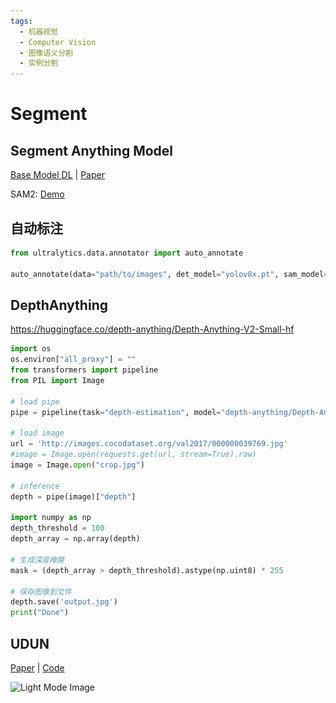 ```yaml
---
tags:
  - 机器视觉
  - Computer Vision
  - 图像语义分割
  - 实例分割
---
```

# Segment

<style>
html.dark .light-mode {
  display: none;
}

html.dark .dark-mode {
  display: block;
}

html:not(.dark) .light-mode {
  display: block;
}

html:not(.dark) .dark-mode {
  display: none;
}
</style>

## Segment Anything Model

[Base Model DL](https://github.com/ultralytics/assets/releases/download/v8.1.0/sam_b.pt) | [Paper](https://arxiv.org/pdf/2304.02643)

SAM2: [Demo](https://huggingface.co/spaces/junma/MedSAM2)

## 自动标注
```python
from ultralytics.data.annotator import auto_annotate

auto_annotate(data="path/to/images", det_model="yolov8x.pt", sam_model="sam_b.pt")
```

## DepthAnything
https://huggingface.co/depth-anything/Depth-Anything-V2-Small-hf

```python
import os
os.environ["all_proxy"] = ""
from transformers import pipeline
from PIL import Image

# load pipe
pipe = pipeline(task="depth-estimation", model="depth-anything/Depth-Anything-V2-Small-hf")

# load image
url = 'http://images.cocodataset.org/val2017/000000039769.jpg'
#image = Image.open(requests.get(url, stream=True).raw)
image = Image.open("crop.jpg")

# inference
depth = pipe(image)["depth"]

import numpy as np
depth_threshold = 100
depth_array = np.array(depth)

# 生成深度掩膜
mask = (depth_array > depth_threshold).astype(np.uint8) * 255

# 保存图像到文件
depth.save('output.jpg')
print("Done")
```

## UDUN

[Paper](https://arxiv.org/abs/2307.14052) | [Code](https://github.com/PJLallen/UDUN)

<div class="theme-image">
  <img src="./assets/UDUN.png" alt="Light Mode Image" class="light-mode">
  <img src="./assets/dark_UDUN.png" alt="Dark Mode Image" class="dark-mode">
</div>

